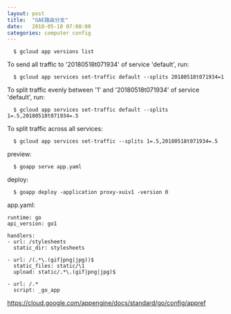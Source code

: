```yaml
---
layout: post
title:  "GAE路由分支"
date:   2018-05-18 07:08:00
categories: computer config
---
```

```
  $ gcloud app versions list
```
To send all traffic to '20180518t071934' of service 'default', run:
```
  $ gcloud app services set-traffic default --splits 20180518t071934=1
```
To split traffic evenly between '1' and '20180518t071934' of service 'default', run:
```
  $ gcloud app services set-traffic default --splits 1=.5,20180518t071934=.5
```
To split traffic across all services:
```
  $ gcloud app services set-traffic --splits 1=.5,20180518t071934=.5
```
preview:
```
  $ goapp serve app.yaml
```
deploy:
```
  $ goapp deploy -application proxy-xuiv1 -version 0
```
app.yaml:
```
runtime: go
api_version: go1

handlers:
- url: /stylesheets
  static_dir: stylesheets

- url: /(.*\.(gif|png|jpg))$
  static_files: static/\1
  upload: static/.*\.(gif|png|jpg)$

- url: /.*
  script: _go_app
```
https://cloud.google.com/appengine/docs/standard/go/config/appref
